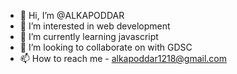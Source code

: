 - 👋 Hi, I’m @ALKAPODDAR
- 👀 I’m interested in web development
- 🌱 I’m currently learning javascript
- 💞️ I’m looking to collaborate on with GDSC
- 📫 How to reach me - alkapoddar1218@gmail.com

<!---
ALKAPODDAR/ALKAPODDAR is a ✨ special ✨ repository because its `README.md` (this file) appears on your GitHub profile.
You can click the Preview link to take a look at your changes.
--->
